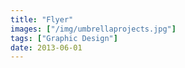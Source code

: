 ```yaml
---
title: "Flyer"
images: ["/img/umbrellaprojects.jpg"]
tags: ["Graphic Design"]
date: 2013-06-01
---
```

